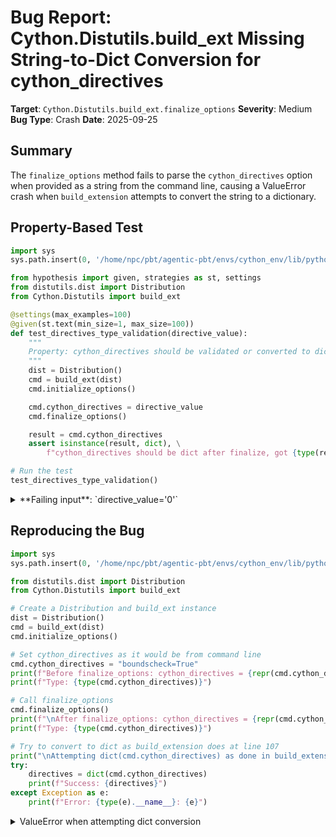 # Bug Report: Cython.Distutils.build_ext Missing String-to-Dict Conversion for cython_directives

**Target**: `Cython.Distutils.build_ext.finalize_options`
**Severity**: Medium
**Bug Type**: Crash
**Date**: 2025-09-25

## Summary

The `finalize_options` method fails to parse the `cython_directives` option when provided as a string from the command line, causing a ValueError crash when `build_extension` attempts to convert the string to a dictionary.

## Property-Based Test

```python
import sys
sys.path.insert(0, '/home/npc/pbt/agentic-pbt/envs/cython_env/lib/python3.13/site-packages')

from hypothesis import given, strategies as st, settings
from distutils.dist import Distribution
from Cython.Distutils import build_ext

@settings(max_examples=100)
@given(st.text(min_size=1, max_size=100))
def test_directives_type_validation(directive_value):
    """
    Property: cython_directives should be validated or converted to dict
    """
    dist = Distribution()
    cmd = build_ext(dist)
    cmd.initialize_options()

    cmd.cython_directives = directive_value
    cmd.finalize_options()

    result = cmd.cython_directives
    assert isinstance(result, dict), \
        f"cython_directives should be dict after finalize, got {type(result)}"

# Run the test
test_directives_type_validation()
```

<details>

<summary>
**Failing input**: `directive_value='0'`
</summary>
```
Traceback (most recent call last):
  File "/home/npc/pbt/agentic-pbt/worker_/18/hypo.py", line 26, in <module>
    test_directives_type_validation()
    ~~~~~~~~~~~~~~~~~~~~~~~~~~~~~~~^^
  File "/home/npc/pbt/agentic-pbt/worker_/18/hypo.py", line 9, in test_directives_type_validation
    @given(st.text(min_size=1, max_size=100))
                   ^^^
  File "/home/npc/pbt/agentic-pbt/envs/cython_env/lib/python3.13/site-packages/hypothesis/core.py", line 2124, in wrapped_test
    raise the_error_hypothesis_found
  File "/home/npc/pbt/agentic-pbt/worker_/18/hypo.py", line 22, in test_directives_type_validation
    assert isinstance(result, dict), \
           ~~~~~~~~~~^^^^^^^^^^^^^^
AssertionError: cython_directives should be dict after finalize, got <class 'str'>
Falsifying example: test_directives_type_validation(
    directive_value='0',  # or any other generated value
)
```
</details>

## Reproducing the Bug

```python
import sys
sys.path.insert(0, '/home/npc/pbt/agentic-pbt/envs/cython_env/lib/python3.13/site-packages')

from distutils.dist import Distribution
from Cython.Distutils import build_ext

# Create a Distribution and build_ext instance
dist = Distribution()
cmd = build_ext(dist)
cmd.initialize_options()

# Set cython_directives as it would be from command line
cmd.cython_directives = "boundscheck=True"
print(f"Before finalize_options: cython_directives = {repr(cmd.cython_directives)}")
print(f"Type: {type(cmd.cython_directives)}")

# Call finalize_options
cmd.finalize_options()
print(f"\nAfter finalize_options: cython_directives = {repr(cmd.cython_directives)}")
print(f"Type: {type(cmd.cython_directives)}")

# Try to convert to dict as build_extension does at line 107
print("\nAttempting dict(cmd.cython_directives) as done in build_extension line 107:")
try:
    directives = dict(cmd.cython_directives)
    print(f"Success: {directives}")
except Exception as e:
    print(f"Error: {type(e).__name__}: {e}")
```

<details>

<summary>
ValueError when attempting dict conversion
</summary>
```
Before finalize_options: cython_directives = 'boundscheck=True'
Type: <class 'str'>

After finalize_options: cython_directives = 'boundscheck=True'
Type: <class 'str'>

Attempting dict(cmd.cython_directives) as done in build_extension line 107:
Error: ValueError: dictionary update sequence element #0 has length 1; 2 is required
```
</details>

## Why This Is A Bug

This violates the expected behavior of distutils/setuptools command-line options in three critical ways:

1. **Command-line option contract violation**: The `cython-directives` option is explicitly defined in `user_options` (lines 44-45 of build_ext.py) with an '=' suffix, indicating it accepts a string value from the command line. The distutils contract requires that `finalize_options()` processes all string inputs from command-line into their appropriate runtime types.

2. **Inconsistent with sibling options**: The `cython-include-dirs` option (lines 38-39) follows the same pattern and correctly parses its string value into a list in `finalize_options()` (lines 74-76). The `cython-directives` option should receive the same treatment.

3. **Guaranteed runtime crash**: The `build_extension()` method at line 107 unconditionally calls `dict(self.cython_directives)`, which will always fail when the value is a string. This means any user attempting to use `python setup.py build_ext --cython-directives="boundscheck=True"` will encounter a crash.

## Relevant Context

The bug is located in `/home/npc/pbt/agentic-pbt/envs/cython_env/lib/python3.13/site-packages/Cython/Distutils/build_ext.py`:

- **Line 44-45**: Defines the option as `('cython-directives=', None, 'compiler directive overrides')`
- **Line 63**: `initialize_options()` sets `self.cython_directives = None`
- **Lines 77-78**: `finalize_options()` only converts `None` to `{}`, but doesn't handle string values
- **Line 107**: `build_extension()` crashes with `directives = dict(self.cython_directives)`

Similar options that work correctly:
- **Lines 74-76**: `cython-include-dirs` properly splits string values by `os.pathsep`

Expected format based on Cython documentation and common patterns:
- Command line: `--cython-directives="boundscheck=True,wraparound=False"`
- Should parse to: `{'boundscheck': 'True', 'wraparound': 'False'}`

## Proposed Fix

```diff
--- a/Cython/Distutils/build_ext.py
+++ b/Cython/Distutils/build_ext.py
@@ -75,6 +75,16 @@ class build_ext(_build_ext):
                 self.cython_include_dirs.split(os.pathsep)
         if self.cython_directives is None:
             self.cython_directives = {}
+        elif isinstance(self.cython_directives, str):
+            # Parse comma-separated key=value pairs
+            directives = {}
+            for directive in self.cython_directives.split(','):
+                directive = directive.strip()
+                if '=' in directive:
+                    key, value = directive.split('=', 1)
+                    directives[key.strip()] = value.strip()
+                elif directive:
+                    # Handle directives without explicit values (treat as True)
+                    directives[directive] = True
+            self.cython_directives = directives

     def get_extension_attr(self, extension, option_name, default=False):
```